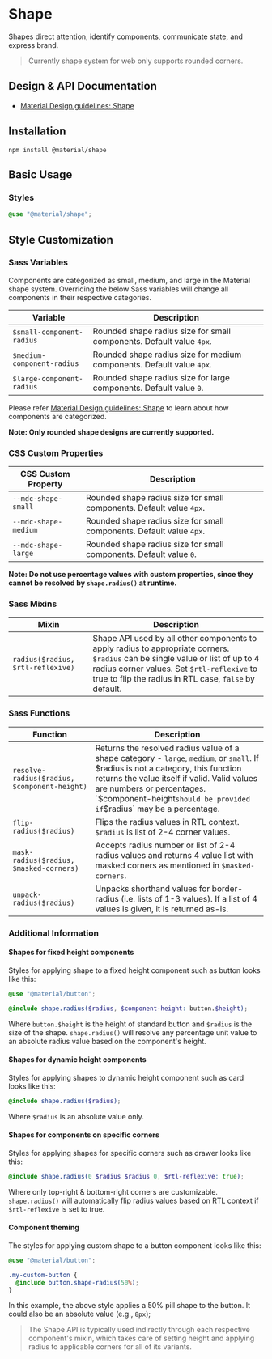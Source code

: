 <!--docs:
title: "Shape"
layout: detail
section: components
excerpt: "Shapes direct attention, identify components, communicate state, and express brand."
path: /catalog/shape/
-->

# Shape

Shapes direct attention, identify components, communicate state, and express brand.

> Currently shape system for web only supports rounded corners.

## Design & API Documentation

<ul class="icon-list">
  <li class="icon-list-item icon-list-item--spec">
    <a href="https://material.io/go/design-shape">Material Design guidelines: Shape</a>
  </li>
</ul>

## Installation

```
npm install @material/shape
```

## Basic Usage

### Styles

```scss
@use "@material/shape";
```

## Style Customization

### Sass Variables

Components are categorized as small, medium, and large in the Material shape system. Overriding the below Sass variables will change all components in their respective categories.

 Variable                   | Description                                                           
----------------------------|-----------------------------------------------------------------------
 `$small-component-radius`  | Rounded shape radius size for small components. Default value `4px`.  
 `$medium-component-radius` | Rounded shape radius size for medium components. Default value `4px`. 
 `$large-component-radius`  | Rounded shape radius size for large components. Default value `0`.    

Please refer [Material Design guidelines: Shape](https://material.io/go/design-shape) to learn about how components are categorized.

**Note: Only rounded shape designs are currently supported.**

### CSS Custom Properties

 CSS Custom Property  | Description                                                          
----------------------|----------------------------------------------------------------------
 `--mdc-shape-small`  | Rounded shape radius size for small components. Default value `4px`. 
 `--mdc-shape-medium` | Rounded shape radius size for small components. Default value `4px`. 
 `--mdc-shape-large`  | Rounded shape radius size for small components. Default value `0`.   

**Note: Do not use percentage values with custom properties, since they cannot be resolved by `shape.radius()` at runtime.**

### Sass Mixins

 Mixin                             | Description                                                                                                                                                                                                                            
-----------------------------------|----------------------------------------------------------------------------------------------------------------------------------------------------------------------------------------------------------------------------------------
 `radius($radius, $rtl-reflexive)` | Shape API used by all other components to apply radius to appropriate corners. `$radius` can be single value or list of up to 4 radius corner values. Set `$rtl-reflexive` to true to flip the radius in RTL case, `false` by default. 

### Sass Functions

 Function                                     | Description                                                                                                                                                                                                                                                                             
----------------------------------------------|-----------------------------------------------------------------------------------------------------------------------------------------------------------------------------------------------------------------------------------------------------------------------------------------
 `resolve-radius($radius, $component-height)` | Returns the resolved radius value of a shape category - `large`, `medium`, or `small`. If $radius is not a category, this function returns the value itself if valid. Valid values are numbers or percentages. `$component-height` should be provided if `$radius` may be a percentage. 
 `flip-radius($radius)`                       | Flips the radius values in RTL context. `$radius` is list of 2-4 corner values.                                                                                                                                                                                                         
 `mask-radius($radius, $masked-corners)`      | Accepts radius number or list of 2-4 radius values and returns 4 value list with masked corners as mentioned in `$masked-corners`.                                                                                                                                                      
 `unpack-radius($radius)`                     | Unpacks shorthand values for border-radius (i.e. lists of 1-3 values). If a list of 4 values is given, it is returned as-is.                                                                                                                                                            

### Additional Information

#### Shapes for fixed height components

Styles for applying shape to a fixed height component such as button looks like this:

```scss
@use "@material/button";

@include shape.radius($radius, $component-height: button.$height);
```

Where `button.$height` is the height of standard button and `$radius` is the size of the shape. `shape.radius()` will resolve any percentage unit value to an absolute radius value based on the component's height.

#### Shapes for dynamic height components

Styles for applying shapes to dynamic height component such as card looks like this:

```scss
@include shape.radius($radius);
```

Where `$radius` is an absolute value only.

#### Shapes for components on specific corners

Styles for applying shapes for specific corners such as drawer looks like this:

```scss
@include shape.radius(0 $radius $radius 0, $rtl-reflexive: true);
```

Where only top-right & bottom-right corners are customizable. `shape.radius()` will automatically flip radius values based on RTL context if `$rtl-reflexive` is set to true.

#### Component theming

The styles for applying custom shape to a button component looks like this:

```scss
@use "@material/button";

.my-custom-button {
  @include button.shape-radius(50%);
}
```

In this example, the above style applies a 50% pill shape to the button. It could also be an absolute value (e.g., `8px`);

> The Shape API is typically used indirectly through each respective component's mixin, which takes care of setting height and applying radius to applicable corners for all of its variants.
